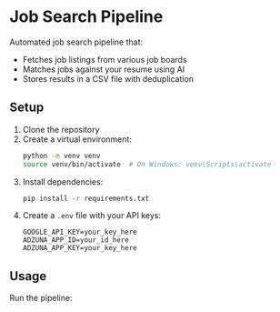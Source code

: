 # Job Search Pipeline

Automated job search pipeline that:
- Fetches job listings from various job boards
- Matches jobs against your resume using AI
- Stores results in a CSV file with deduplication

## Setup

1. Clone the repository
2. Create a virtual environment:
   ```bash
   python -m venv venv
   source venv/bin/activate  # On Windows: venv\Scripts\activate
   ```
3. Install dependencies:
   ```bash
   pip install -r requirements.txt
   ```
4. Create a `.env` file with your API keys:
   ```
   GOOGLE_API_KEY=your_key_here
   ADZUNA_APP_ID=your_id_here
   ADZUNA_APP_KEY=your_key_here
   ```

## Usage

Run the pipeline: